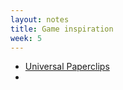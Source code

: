```yaml
---
layout: notes
title: Game inspiration
week: 5
---
```


- [Universal Paperclips](http://www.decisionproblem.com/paperclips/index2.html)
- 